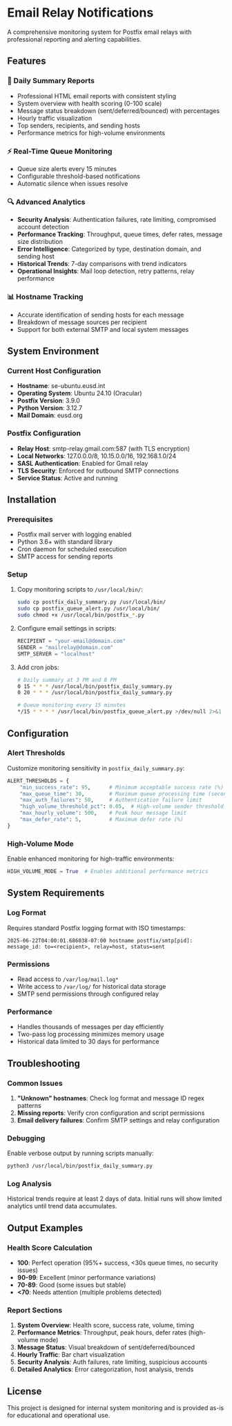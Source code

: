 # Email Relay Notifications

A comprehensive monitoring system for Postfix email relays with professional reporting and alerting capabilities.

## Features

### 📧 Daily Summary Reports
- Professional HTML email reports with consistent styling
- System overview with health scoring (0-100 scale)
- Message status breakdown (sent/deferred/bounced) with percentages
- Hourly traffic visualization
- Top senders, recipients, and sending hosts
- Performance metrics for high-volume environments

### ⚡ Real-Time Queue Monitoring
- Queue size alerts every 15 minutes
- Configurable threshold-based notifications
- Automatic silence when issues resolve

### 🔍 Advanced Analytics
- **Security Analysis**: Authentication failures, rate limiting, compromised account detection
- **Performance Tracking**: Throughput, queue times, defer rates, message size distribution
- **Error Intelligence**: Categorized by type, destination domain, and sending host
- **Historical Trends**: 7-day comparisons with trend indicators
- **Operational Insights**: Mail loop detection, retry patterns, relay performance

### 📊 Hostname Tracking
- Accurate identification of sending hosts for each message
- Breakdown of message sources per recipient
- Support for both external SMTP and local system messages

## System Environment

### Current Host Configuration
- **Hostname**: se-ubuntu.eusd.int
- **Operating System**: Ubuntu 24.10 (Oracular)
- **Postfix Version**: 3.9.0
- **Python Version**: 3.12.7
- **Mail Domain**: eusd.org

### Postfix Configuration
- **Relay Host**: smtp-relay.gmail.com:587 (with TLS encryption)
- **Local Networks**: 127.0.0.0/8, 10.15.0.0/16, 192.168.1.0/24
- **SASL Authentication**: Enabled for Gmail relay
- **TLS Security**: Enforced for outbound SMTP connections
- **Service Status**: Active and running

## Installation

### Prerequisites
- Postfix mail server with logging enabled
- Python 3.6+ with standard library
- Cron daemon for scheduled execution
- SMTP access for sending reports

### Setup
1. Copy monitoring scripts to `/usr/local/bin/`:
   ```bash
   sudo cp postfix_daily_summary.py /usr/local/bin/
   sudo cp postfix_queue_alert.py /usr/local/bin/
   sudo chmod +x /usr/local/bin/postfix_*.py
   ```

2. Configure email settings in scripts:
   ```python
   RECIPIENT = "your-email@domain.com"
   SENDER = "mailrelay@domain.com"
   SMTP_SERVER = "localhost"
   ```

3. Add cron jobs:
   ```bash
   # Daily summary at 3 PM and 8 PM
   0 15 * * * /usr/local/bin/postfix_daily_summary.py
   0 20 * * * /usr/local/bin/postfix_daily_summary.py
   
   # Queue monitoring every 15 minutes
   */15 * * * * /usr/local/bin/postfix_queue_alert.py >/dev/null 2>&1
   ```

## Configuration

### Alert Thresholds
Customize monitoring sensitivity in `postfix_daily_summary.py`:
```python
ALERT_THRESHOLDS = {
    "min_success_rate": 95,      # Minimum acceptable success rate (%)
    "max_queue_time": 30,        # Maximum queue processing time (seconds)
    "max_auth_failures": 50,     # Authentication failure limit
    "high_volume_threshold_pct": 0.05,  # High-volume sender threshold (5%)
    "max_hourly_volume": 500,    # Peak hour message limit
    "max_defer_rate": 5,         # Maximum defer rate (%)
}
```

### High-Volume Mode
Enable enhanced monitoring for high-traffic environments:
```python
HIGH_VOLUME_MODE = True  # Enables additional performance metrics
```

## System Requirements

### Log Format
Requires standard Postfix logging format with ISO timestamps:
```
2025-06-22T04:00:01.686038-07:00 hostname postfix/smtp[pid]: message_id: to=<recipient>, relay=host, status=sent
```

### Permissions
- Read access to `/var/log/mail.log*`
- Write access to `/var/log/` for historical data storage
- SMTP send permissions through configured relay

### Performance
- Handles thousands of messages per day efficiently
- Two-pass log processing minimizes memory usage
- Historical data limited to 30 days for performance

## Troubleshooting

### Common Issues
1. **"Unknown" hostnames**: Check log format and message ID regex patterns
2. **Missing reports**: Verify cron configuration and script permissions
3. **Email delivery failures**: Confirm SMTP settings and relay configuration

### Debugging
Enable verbose output by running scripts manually:
```bash
python3 /usr/local/bin/postfix_daily_summary.py
```

### Log Analysis
Historical trends require at least 2 days of data. Initial runs will show limited analytics until trend data accumulates.

## Output Examples

### Health Score Calculation
- **100**: Perfect operation (95%+ success, <30s queue times, no security issues)
- **90-99**: Excellent (minor performance variations)
- **70-89**: Good (some issues but stable)
- **<70**: Needs attention (multiple problems detected)

### Report Sections
1. **System Overview**: Health score, success rate, volume, timing
2. **Performance Metrics**: Throughput, peak hours, defer rates (high-volume mode)
3. **Message Status**: Visual breakdown of sent/deferred/bounced
4. **Hourly Traffic**: Bar chart visualization
5. **Security Analysis**: Auth failures, rate limiting, suspicious accounts
6. **Detailed Analytics**: Error categorization, host analysis, trends

## License

This project is designed for internal system monitoring and is provided as-is for educational and operational use.